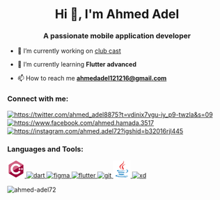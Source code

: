 <h1 align="center">Hi 👋, I'm Ahmed Adel</h1>
<h3 align="center">A passionate mobile application developer</h3>

- 🔭 I’m currently working on [club cast](https://github.com/Ahmed-Adel72/club_cast)

- 🌱 I’m currently learning **Flutter advanced**

- 📫 How to reach me **ahmedadel121216@gmail.com**

<h3 align="left">Connect with me:</h3>
<p align="left">
<a href="https://twitter.com/https://twitter.com/ahmed_adel8875?t=vdinix7vgu-iy_p9-twzla&s=09" target="blank"><img align="center" src="https://raw.githubusercontent.com/rahuldkjain/github-profile-readme-generator/master/src/images/icons/Social/twitter.svg" alt="https://twitter.com/ahmed_adel8875?t=vdinix7vgu-iy_p9-twzla&s=09" height="30" width="40" /></a>
<a href="https://fb.com/https://www.facebook.com/ahmed.hamada.3517" target="blank"><img align="center" src="https://raw.githubusercontent.com/rahuldkjain/github-profile-readme-generator/master/src/images/icons/Social/facebook.svg" alt="https://www.facebook.com/ahmed.hamada.3517" height="30" width="40" /></a>
<a href="https://instagram.com/https://instagram.com/ahmed.adel72?igshid=b32016rjl445" target="blank"><img align="center" src="https://raw.githubusercontent.com/rahuldkjain/github-profile-readme-generator/master/src/images/icons/Social/instagram.svg" alt="https://instagram.com/ahmed.adel72?igshid=b32016rjl445" height="30" width="40" /></a>
</p>

<h3 align="left">Languages and Tools:</h3>
<p align="left"> <a href="https://www.w3schools.com/cpp/" target="_blank" rel="noreferrer"> <img src="https://raw.githubusercontent.com/devicons/devicon/master/icons/cplusplus/cplusplus-original.svg" alt="cplusplus" width="40" height="40"/> </a> <a href="https://dart.dev" target="_blank" rel="noreferrer"> <img src="https://www.vectorlogo.zone/logos/dartlang/dartlang-icon.svg" alt="dart" width="40" height="40"/> </a> <a href="https://www.figma.com/" target="_blank" rel="noreferrer"> <img src="https://www.vectorlogo.zone/logos/figma/figma-icon.svg" alt="figma" width="40" height="40"/> </a> <a href="https://flutter.dev" target="_blank" rel="noreferrer"> <img src="https://www.vectorlogo.zone/logos/flutterio/flutterio-icon.svg" alt="flutter" width="40" height="40"/> </a> <a href="https://git-scm.com/" target="_blank" rel="noreferrer"> <img src="https://www.vectorlogo.zone/logos/git-scm/git-scm-icon.svg" alt="git" width="40" height="40"/> </a> <a href="https://www.java.com" target="_blank" rel="noreferrer"> <img src="https://raw.githubusercontent.com/devicons/devicon/master/icons/java/java-original.svg" alt="java" width="40" height="40"/> </a> <a href="https://www.adobe.com/products/xd.html" target="_blank" rel="noreferrer"> <img src="https://cdn.worldvectorlogo.com/logos/adobe-xd.svg" alt="xd" width="40" height="40"/> </a> </p>

<p><img align="center" src="https://github-readme-stats.vercel.app/api/top-langs?username=ahmed-adel72&show_icons=true&locale=en&layout=compact" alt="ahmed-adel72" /></p>
